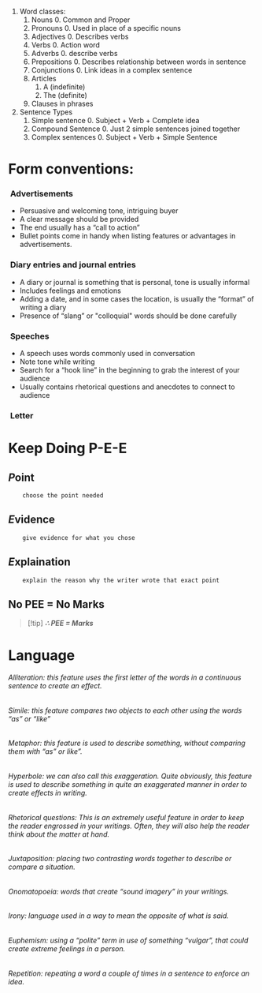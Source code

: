 1. Word classes:
	1. Nouns
		0. Common and Proper
	2. Pronouns
		0. Used in place of a specific nouns
	3. Adjectives
		0. Describes verbs
	4. Verbs
		0. Action word
	5. Adverbs
		0. describe verbs
	6. Prepositions
		0. Describes relationship between words in sentence
	7. Conjunctions
		0. Link ideas in a complex sentence
	8. Articles
		1.  A (indefinite)
		2. The (definite)
	9. Clauses in phrases 
2. Sentence Types
	1. Simple sentence
		0. Subject + Verb + Complete idea
	2. Compound Sentence
		0. Just 2 simple sentences joined together
	3. Complex sentences
		0. Subject + Verb + Simple Sentence 
# Form conventions:
###  **Advertisements** 
- Persuasive and welcoming tone, intriguing buyer 
- A clear message should be provided 
- The end usually has a “call to action” 
- Bullet points come in handy when listing features or advantages in advertisements. 
###  **Diary entries and journal entries** 
- A diary or journal is something that is personal, tone is usually informal
- Includes feelings and emotions 
- Adding a date, and in some cases the location, is usually the “format” of writing a diary 
- Presence of “slang” or "colloquial" words should be done carefully
###  **Speeches**
- A speech uses words commonly used in conversation
- Note tone while writing 
- Search for a “hook line” in the beginning to grab the interest of your audience 
- Usually contains rhetorical questions and anecdotes to connect to audience 
###  **Letter** 

# Keep Doing P-E-E
## *P*oint
		choose the point needed
## *E*vidence
		give evidence for what you chose
## *E*xplaination
		explain the reason why the writer wrote that exact point
## No PEE = No Marks
>[!tip] ***∴ PEE = Marks***



# Language
###### Alliteration: this feature uses the first letter of the words in a continuous sentence to create an effect.
###### Simile: this feature compares two objects to each other using the words “as” or “like”
###### Metaphor: this feature is used to describe something, without comparing them with “as” or like”.
###### Hyperbole: we can also call this exaggeration. Quite obviously, this feature is used to describe something in quite an exaggerated manner in order to create effects in writing. 
###### Rhetorical questions: This is an extremely useful feature in order to keep the reader engrossed in your writings. Often, they will also help the reader think about the matter at hand.
###### Juxtaposition: placing two contrasting words together to describe or compare a situation.
###### Onomatopoeia: words that create “sound imagery” in your writings.
###### Irony: language used in a way to mean the opposite of what is said.
###### Euphemism: using a “polite” term in use of something “vulgar”, that could create extreme feelings in a person.
###### Repetition: repeating a word a couple of times in a sentence to enforce an idea.
###### 